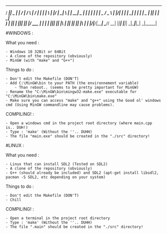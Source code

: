 
 ____  ____  _           ____    _    __  __ _____      _____ _   _  ____ ___ _   _ _____ 
/ ___||  _ \| |         / ___|  / \  |  \/  | ____|    | ____| \ | |/ ___|_ _| \ | | ____|
\___ \| | | | |   _____| |  _  / _ \ | |\/| |  _| _____|  _| |  \| | |  _ | ||  \| |  _|  
 ___) | |_| | |__|_____| |_| |/ ___ \| |  | | |__|_____| |___| |\  | |_| || || |\  | |___ 
|____/|____/|_____|     \____/_/   \_\_|  |_|_____|    |_____|_| \_|\____|___|_| \_|_____|

#WINDOWS : 

What you need : 

	- Windows 10 32Bit or 64Bit
	- A clone of the repository (obviously)
	- MinGW (with "make" and "G++")

Things to do :

	- Don't edit the Makefile (DON'T)
	- Add C:\MinGW\bin to your PATH (the environnement variable)
		- Than reboot.. (seems to be pretty important for MinGW)
	- Rename the "C:\MinGW\bin\mingw32-make.exe" executable for "C:\MinGW\bin\make.exe"
	- Make sure you can access "make" and "g++" using the Good ol' windows cmd (Using MinGW commandline may cause problems).

COMPILING! :

	- Open a windows cmd in the project root directory (where main.cpp is.. DUH!)
	- Type : 'make' (Without the ''.. DUHH)
	- The file "main.exe" should be created in the "./src" directory!

#LINUX :

What you need : 

	- Linux that can install SDL2 (Tested on SDL2)
	- A clone of the repository (obviously)
	- G++ (should already be included) and SDL2 (apt-get install libsdl2, pacman -S SDL2, etc depending on your system)

Things to do :

	- Don't edit the Makefile (DON'T)
	- Chill

COMPILING! :

	- Open a terminal in the project root directory
	- Type : 'make' (Without the ''.. DUHH)
	- The file ".main" should be created in the "./src" directory!
